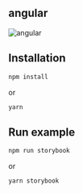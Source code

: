 
## angular
![angular](../../doc/vue.gif)


## Installation
```sh
npm install
```

or

```sh
yarn
```


## Run example
```sh
npm run storybook
```

or

```sh
yarn storybook
```
